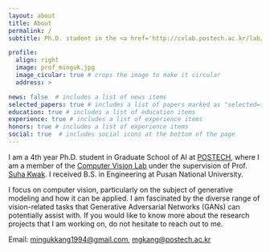 ```yaml
---
layout: about
title: About
permalink: /
subtitle: Ph.D. student in the <a href='http://cvlab.postech.ac.kr/lab/'>Computer Vision Lab</a> at <a href='https://postech.ac.kr/eng/'>POSTECH</a>.

profile:
  align: right
  image: prof_minguk.jpg
  image_cicular: true # crops the image to make it circular
  address: > 

news: false  # includes a list of news items
selected_papers: true # includes a list of papers marked as "selected={true}"
education: true # includes a list of education items
experience: true # includes a list of experience items
honors: true # includes a list of experience items
social: true  # includes social icons at the bottom of the page
---
```


I am a 4th year Ph.D. student in Graduate School of AI at [POSTECH](https://postech.ac.kr/eng/), where I am a member of the [Computer Vision Lab](http://cvlab.postech.ac.kr/lab/) under the supervision of Prof. [Suha Kwak](https://suhakwak.github.io). I received B.S. in Engineering at Pusan National University. 

I focus on computer vision, particularly on the subject of generative modeling and how it can be applied. I am fascinated by the diverse range of vision-related tasks that Generative Adversarial Networks (GANs) can potentially assist with. If you would like to know more about the research projects that I am working on, do not hesitate to reach out to me.

Email: mingukkang1994@gmail.com, mgkang@postech.ac.kr